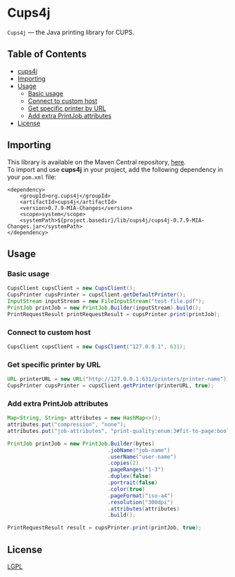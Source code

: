 # Cups4j

``Cups4j`` — the Java printing library for CUPS.

## Table of Contents

* [cups4j](#cups4j)
* [Importing](#importing)
* [Usage](#usage)
  * [Basic usage](#basic-usage)
  * [Connect to custom host](#connect-to-custom-host)
  * [Get specific printer by URL](#get-specific-printer-by-url)
  * [Add extra PrintJob attributes](#add-extra-printjob-attributes)
* [License](#license)

## Importing

This library is available on the Maven Central repository, [here](https://mvnrepository.com/artifact/org.cups4j/cups4j).  
To import and use **cups4j** in your project, add the following dependency in your `pom.xml` file:

```maven-pom
<dependency>
    <groupId>org.cups4j</groupId>
    <artifactId>cups4j</artifactId>
    <version>0.7.9-MIA-Changes</version>
    <scope>system</scope>
    <systemPath>${project.basedir}/lib/cups4j/cups4j-0.7.9-MIA-Changes.jar</systemPath>
</dependency>
```

## Usage

### Basic usage
```java
CupsClient cupsClient = new CupsClient();
CupsPrinter cupsPrinter = cupsClient.getDefaultPrinter();
InputStream inputStream = new FileInputStream("test-file.pdf");
PrintJob printJob = new PrintJob.Builder(inputStream).build();
PrintRequestResult printRequestResult = cupsPrinter.print(printJob);
```

### Connect to custom host
```java
CupsClient cupsClient = new CupsClient("127.0.0.1", 631);
```

### Get specific printer by URL
```java
URL printerURL = new URL("http://127.0.0.1:631/printers/printer-name");
CupsPrinter cupsPrinter = cupsClient.getPrinter(printerURL, true);
```

### Add extra PrintJob attributes
```java
Map<String, String> attributes = new HashMap<>();
attributes.put("compression", "none");
attributes.put("job-attributes", "print-quality:enum:3#fit-to-page:boolean:true#sheet-collate:keyword:collated");

PrintJob printJob = new PrintJob.Builder(bytes)
                                .jobName("job-name")
                                .userName("user-name")
                                .copies(2)
                                .pageRanges("1-3")
                                .duplex(false)
                                .portrait(false)
                                .color(true)
                                .pageFormat("iso-a4")
                                .resolution("300dpi")
                                .attributes(attributes)
                                .build();

PrintRequestResult result = cupsPrinter.print(printJob, true);
```

## License
[LGPL](https://github.com/harwey/cups4j/blob/master/LICENSE)

